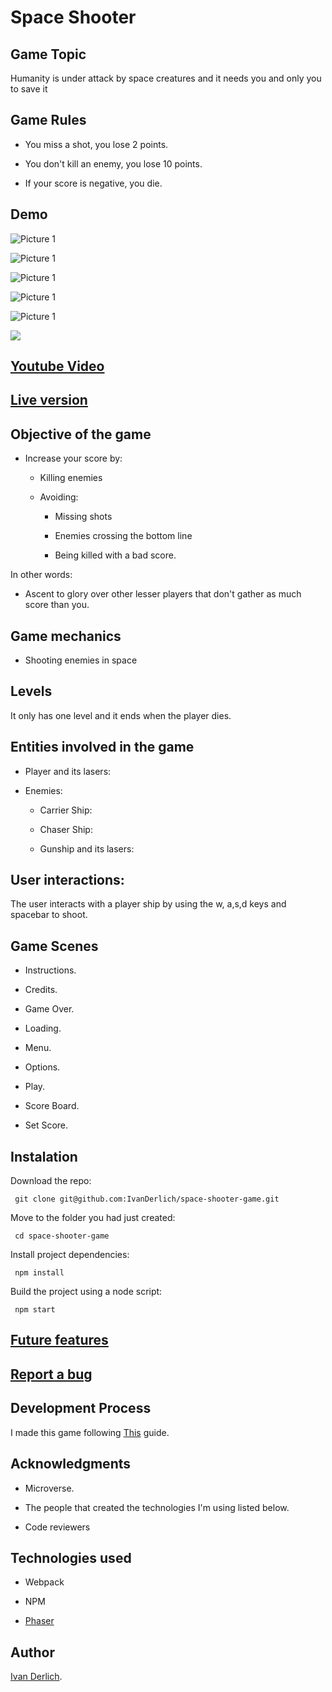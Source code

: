 # Space Shooter

## Game Topic

<p id="description-space-shooter-game"> Humanity is under attack by space creatures and it needs you and only you to save it <p>

## Game Rules

- You miss a shot, you lose 2 points.

- You don't kill an enemy, you lose 10 points.

- If your score is negative, you die.

## Demo

![Picture 1](docs/1.png) <br>

![Picture 1](docs/2.png) <br>

![Picture 1](docs/3.png) <br>

![Picture 1](docs/4.png) <br>

![Picture 1](docs/5.png) <br>

<img src="docs/1.gif" id="main-image-space-shooter-game" />

## [Youtube Video](https://www.youtube.com/watch?v=0E-0bb0-IFU)

## [Live version](https://ivanderlich-space-shooter.netlify.app/)

## Objective of the game

- Increase your score by:

  - Killing enemies

  - Avoiding:

    - Missing shots

    - Enemies crossing the bottom line

    - Being killed with a bad score.

In other words:

- Ascent to glory over other lesser players that don't gather as much score than you.

## Game mechanics

- Shooting enemies in space

## Levels

It only has one level and it ends when the player dies.

## Entities involved in the game

- Player and its lasers: 

- Enemies:

     - Carrier Ship:

     - Chaser Ship:

     - Gunship and its lasers:

## User interactions:

The user interacts with a player ship by using the w, a,s,d keys and spacebar to shoot.

## Game Scenes

- Instructions.

- Credits.

- Game Over.

- Loading.

- Menu.

- Options.

- Play.

- Score Board.

- Set Score.

## Instalation

Download the repo:

     git clone git@github.com:IvanDerlich/space-shooter-game.git

Move to the folder you had just created:

     cd space-shooter-game

Install project dependencies:

     npm install

Build the project using a node script:

     npm start

## [Future features](https://github.com/IvanDerlich/space-shooter-game/issues?q=is%3Aissue+is%3Aopen+label%3Aenhancement)

## [Report a bug](https://github.com/IvanDerlich/space-shooter-game/issues/new)

## Development Process

I made this game following [This](https://www.notion.so/Shooter-game-203e819041c7486bb36f9e65faecba27) guide.

## Acknowledgments

 - Microverse.

 - The people that created the technologies I'm using listed below.

 - Code reviewers

## Technologies used

 - Webpack

 - NPM

 - [Phaser](https://phaser.io/)

## Author

[Ivan Derlich](https://www.ivanderlich.com).